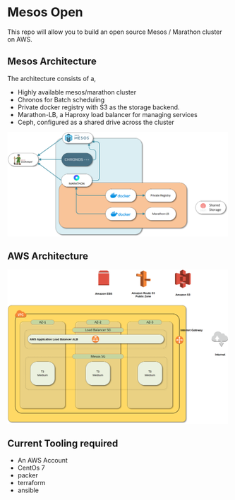 # Mesos Open

This repo will allow you to build an open source Mesos / Marathon cluster on AWS. 


## Mesos Architecture
The architecture consists of a, 
- Highly available mesos/marathon cluster 
- Chronos for Batch scheduling
- Private docker registry with S3 as the storage backend. 
- Marathon-LB, a Haproxy load balancer for managing services
- Ceph, configured as a shared drive across the cluster

<img src="https://github.com/StevePerezUK/mesos-open/blob/master/architecture/mesos-architecture.png?raw=true" alt="Mesos" height="237" width="500">

## AWS Architecture
<img src="https://github.com/StevePerezUK/mesos-open/blob/master/architecture/aws-architecture.png?raw=true" alt="AWS Architecture" height="350" width="500">


## Current Tooling required

- An AWS Account
- CentOs 7
- packer
- terraform
- ansible



